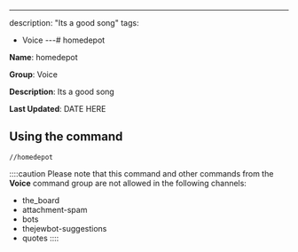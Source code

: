 ---
description: "Its a good song"
tags:
  - Voice
---# homedepot

**Name**: homedepot

**Group**: Voice

**Description**: Its a good song

**Last Updated**: DATE HERE

## Using the command

    //homedepot

::::caution Please note that this command and other commands from the **Voice** command group are not allowed in the following channels:
- the_board
- attachment-spam
- bots
- thejewbot-suggestions
- quotes
::::